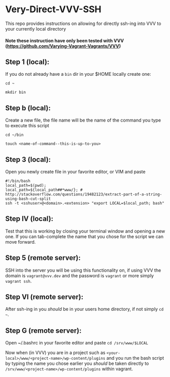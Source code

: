 # Very-Direct-VVV-SSH
This repo provides instructions on allowing for directly ssh-ing into VVV to your currently local directory

#### Note these instruction have only been tested with VVV (https://github.com/Varying-Vagrant-Vagrants/VVV)

## Step 1 (local):
If you do not already have a `bin` dir in your $HOME locally create one:

```cd ~```

```mkdir bin```

## Step b (local):
Create a new file, the file name will be the name of the command you type to execute this script

```cd ~/bin```

```touch <name-of-command--this-is-up-to-you>```

## Step 3 (local):
Open you newly create file in your favorite editor, or VIM and paste

```
#!/bin/bash
local_path=$(pwd);
local_path=${local_path##*www/}; # http://stackoverflow.com/questions/19482123/extract-part-of-a-string-using-bash-cut-split
ssh -t <sshuser>@<domain>.<extension> "export LOCAL=$local_path; bash"
```

## Step IV (local):
Test that this is working by closing your terminal window and opening a new one. If you can tab-complete the name that you chose for the script we can move forward.

## Step 5 (remote server):
SSH into the server you will be using this functionality on, if using VVV the domain is `vagrant@vvv.dev` and the password is `vagrant` or more simply `vagrant ssh`.

## Step VI (remote server):
After ssh-ing in you *should* be in your users home directory, if not simply `cd ~`.

## Step G (remote server):
Open ~/.bashrc in your favorite editor and paste `cd /srv/www/$LOCAL`

Now when (in VVV) you are in a project such as `<your-local>/www/<project-name>/wp-content/plugins` and you run the bash script by typing the name you chose earlier you *should* be taken directly to `/srv/www/<project-name>/wp-content/plugins` within vagrant. 
